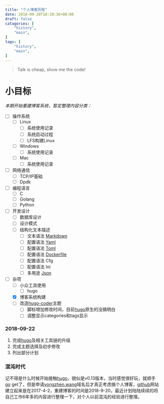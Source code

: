 ```yaml
---
title: "个人博客历程"
date: 2018-09-20T18:10:36+08:00
draft: false
catagories: [
    "history",
    "main",
]
tags: [
    "history",
    "main",
]
---
```


> Talk is cheap, show me the code!

# 小目标
*本期开始重建博客系统，暂定整理内容分类：*  

- [ ] 操作系统
    - [ ] Linux
        - [ ] 系统使用记录
        - [ ] 系统启动过程
        - [ ] LFS构建Linux
    - [ ] Windows
        - [ ] 系统使用记录
    - [ ] Mac
        - [ ] 系统使用记录
- [ ] 网络通信
    - [ ] TCP/IP基础
    - [ ] Dpdk
- [ ] 编程语言
    - [ ] C
    - [ ] Golang
    - [ ] Python
- [ ] 开发设计
    - [ ] 数据库设计
    - [ ] 设计模式
    - [ ] 结构化文本描述
        - [ ] 文本语法 [Markdown]
        - [ ] 配置语法 [Yaml]
        - [ ] 配置语法 [Toml]
        - [ ] 配置语法 [Dockerfile]
        - [ ] 配置语法 Cfg
        - [ ] 配置语法 Ini
        - [ ] 多用途 [Json]
- [ ] 杂项
    - [ ] 小众工具使用
        - [ ] hugo
    - [x] 博客系统构建
    - [ ] 改造[hugo-coder](https://github.com/luizdepra/hugo-coder)主题
        - [ ] 脚标增加修改时间，目前[hugo]原生的没搞明白
        - [ ] 调整显示categories和tags显示

### 2018-09-22
1. 完成[hugo]及相关工具链的升级
2. 完成主题选择及初步修改
3. 列出部分计划


### 混沌时代
记不得是什么时候开始接触[hugo]，貌似是v0.13版本，当时感觉很好玩，就顺手[go] get了，但是申请[yongzhen.wang](http://yongzhen.wang)域名后才真正考虑搞个人博客，[github]网站建立起来是在2017-4-2，重建博客的时间是2018-9-20，最近计划陆陆续续的将自己工作6年多的内容进行整理一下，对个人以前混沌的经验进行整理。

[hugo]: https://github.com/gohugoio/hugo "hugo link"
[go]: https://github.com/golang/go "go link"
[github]: https://github.com "全球最大同性社交网站"
[markdown]: https://www.appinn.com/markdown "markdown中文教程"
[toml]: https://github.com/toml-lang/toml/blob/master/versions/en/toml-v0.4.0.md "toml语法"
[yaml]: http://yaml.org/ "yaml官网"
[dockerfile]: https://docs.docker.com/engine/reference/builder/ "Dockerfile语法"
[json]: http://www.json.org/ "json语法官网"